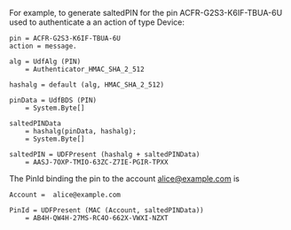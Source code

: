 

For example, to generate saltedPIN for the pin
ACFR-G2S3-K6IF-TBUA-6U used to authenticate a an action of type Device:

~~~~
pin = ACFR-G2S3-K6IF-TBUA-6U
action = message.

alg = UdfAlg (PIN)
    = Authenticator_HMAC_SHA_2_512

hashalg = default (alg, HMAC_SHA_2_512)

pinData = UdfBDS (PIN)
    = System.Byte[]

saltedPINData 
    = hashalg(pinData, hashalg);
    = System.Byte[]

saltedPIN = UDFPresent (hashalg + saltedPINData)
    = AASJ-7OXP-TMIO-63ZC-Z7IE-PGIR-TPXX
~~~~

The PinId binding the pin to the account alice@example.com is

~~~~
Account =  alice@example.com 

PinId = UDFPresent (MAC (Account, saltedPINData))
    = AB4H-QW4H-27MS-RC4O-662X-VWXI-NZXT
~~~~

